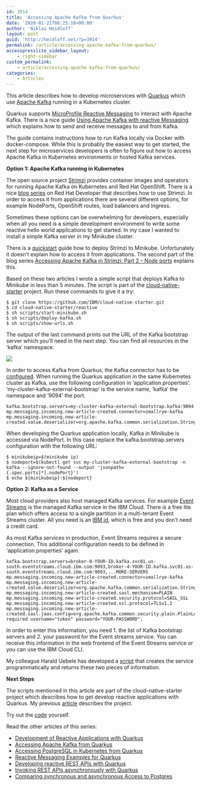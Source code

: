 ```yaml
---
id: 3914
title: 'Accessing Apache Kafka from Quarkus'
date: '2020-01-21T08:25:18+00:00'
author: 'Niklas Heidloff'
layout: post
guid: 'http://heidloff.net/?p=3914'
permalink: /article/accessing-apache-kafka-from-quarkus/
accesspresslite_sidebar_layout:
    - right-sidebar
custom_permalink:
    - article/accessing-apache-kafka-from-quarkus/
categories:
    - Articles
---
```


This article describes how to develop microservices with [Quarkus](https://quarkus.io/) which use [Apache Kafka](https://kafka.apache.org/) running in a Kubernetes cluster.

Quarkus supports [MicroProfile Reactive Messaging](https://github.com/eclipse/microprofile-reactive-messaging) to interact with Apache Kafka. There is a nice guide [Using Apache Kafka with reactive Messaging](https://quarkus.io/guides/kafka) which explains how to send and receive messages to and from Kafka.

The guide contains instructions how to run Kafka locally via Docker with docker-compose. While this is probably the easiest way to get started, the next step for microservices developers is often to figure out how to access Apache Kafka in Kubernetes environments or hosted Kafka services.

**Option 1: Apache Kafka running in Kubernetes**

The open source project [Strimzi](https://strimzi.io/) provides container images and operators for running Apache Kafka on Kubernetes and Red Hat OpenShift. There is a nice [blog series](https://developers.redhat.com/blog/2019/06/06/accessing-apache-kafka-in-strimzi-part-1-introduction/) on Red Hat Developer that describes how to use Strimzi. In order to access it from applications there are several different options, for example NodePorts, OpenShift routes, load balancers and Ingress.

Sometimes these options can be overwhelming for developers, especially when all you need is a simple development environment to write some reactive hello world applications to get started. In my case I wanted to install a simple Kafka server in my Minikube cluster.

There is a [quickstart](https://strimzi.io/quickstarts/minikube/) guide how to deploy Strimzi to Minikube. Unfortunately it doesn’t explain how to access it from applications. The second part of the blog series [Accessing Apache Kafka in Strimzi: Part 2 – Node ports](https://developers.redhat.com/blog/2019/06/07/accessing-apache-kafka-in-strimzi-part-2-node-ports/) explains this.

Based on these two articles I wrote a simple script that deploys Kafka to Minikube in less than 5 minutes. The script is part of the [cloud-native-starter](https://github.com/IBM/cloud-native-starter/tree/master/reactive) project. Run these commands to give it a try:

```
$ git clone https://github.com/IBM/cloud-native-starter.git
$ cd cloud-native-starter/reactive
$ sh scripts/start-minikube.sh
$ sh scripts/deploy-kafka.sh
$ sh scripts/show-urls.sh
```

The output of the last command prints out the URL of the Kafka bootstrap server which you’ll need in the next step. You can find all resources in the ‘kafka’ namespace.

![](../../wp-content/uploads/2020/01/kafka-in-kubernetes.png)

In order to access Kafka from Quarkus, the Kafka connector has to be [configured](https://quarkus.io/guides/kafka#configuring-the-kafka-connector). When running the Quarkus application in the same Kubernetes cluster as Kafka, use the following configuration in ‘application.properties’. ‘my-cluster-kafka-external-bootstrap’ is the service name, ‘kafka’ the namespace and ‘9094’ the port.

```
kafka.bootstrap.servers=my-cluster-kafka-external-bootstrap.kafka:9094
mp.messaging.incoming.new-article-created.connector=smallrye-kafka
mp.messaging.incoming.new-article-created.value.deserializer=org.apache.kafka.common.serialization.StringDeserializer
```

When developing the Quarkus application locally, Kafka in Minikube is accessed via NodePort. In this case replace the kafka.bootstrap.servers configuration with the following URL:

```
$ minikubeip=$(minikube ip)
$ nodeport=$(kubectl get svc my-cluster-kafka-external-bootstrap -n kafka --ignore-not-found --output 'jsonpath={.spec.ports[*].nodePort}')
$ echo ${minikubeip}:${nodeport}  
```

**Option 2: Kafka as a Service**

Most cloud providers also host managed Kafka services. For example [Event Streams](https://cloud.ibm.com/catalog/services/event-streams) is the managed Kafka service in the IBM Cloud. There is a free lite plan which offers access to a single partition in a multi-tenant Event Streams cluster. All you need is an [IBM id](http://ibm.biz/nheidloff), which is free and you don’t need a credit card.

As most Kafka services in production, Event Streams requires a secure connection. This additional configuration needs to be defined in ‘application.properties’ again.

```
kafka.bootstrap.servers=broker-0-YOUR-ID.kafka.svc01.us-south.eventstreams.cloud.ibm.com:9093,broker-4-YOUR-ID.kafka.svc01.us-south.eventstreams.cloud.ibm.com:9093,...MORE-SERVERS
mp.messaging.incoming.new-article-created.connector=smallrye-kafka
mp.messaging.incoming.new-article-created.value.deserializer=org.apache.kafka.common.serialization.StringDeserializer
mp.messaging.incoming.new-article-created.sasl.mechanism=PLAIN
mp.messaging.incoming.new-article-created.security.protocol=SASL_SSL
mp.messaging.incoming.new-article-created.ssl.protocol=TLSv1.2
mp.messaging.incoming.new-article-created.sasl.jaas.config=org.apache.kafka.common.security.plain.PlainLoginModule required username="token" password="YOUR-PASSWORD";
```

In order to enter this information, you need 1. the list of Kafka bootstrap servers and 2. your password for the Event streams service. You can receive this information in the web frontend of the Event Streams service or you can use the IBM Cloud CLI.

My colleague Harald Uebele has developed a [script](https://github.com/IBM/cloud-native-starter/blob/master/reactive/iks-scripts/deploy-kafka.sh) that creates the service programmatically and returns these two pieces of information.

**Next Steps**

The scripts mentioned in this article are part of the cloud-native-starter project which describes how to get develop reactive applications with Quarkus. My previous [article](http://heidloff.net/article-development-reactive-applications-quarkus/) describes the project.

Try out the [code](https://github.com/IBM/cloud-native-starter/tree/master/reactive) yourself.

Read the other articles of this series:

- [Development of Reactive Applications with Quarkus](http://heidloff.net/article-development-reactive-applications-quarkus/)
- [Accessing Apache Kafka from Quarkus](http://heidloff.net/article/accessing-apache-kafka-from-quarkus/)
- [Accessing PostgreSQL in Kubernetes from Quarkus](http://heidloff.net/article/accessing-postgresql-from-quarkus/)
- [Reactive Messaging Examples for Quarkus](http://heidloff.net/article/reactive-messaging-examples-quarkus/)
- [Developing reactive REST APIs with Quarkus](http://heidloff.net/article/developing-reactive-rest-apis-with-quarkus/)
- [Invoking REST APIs asynchronously with Quarkus](http://heidloff.net/article/invoking-rest-apis-asynchronously-with-quarkus/)
- [Comparing synchronous and asynchronous Access to Postgres](http://heidloff.net/article/comparing-synchronous-asynchronous-access-postgresql/)
